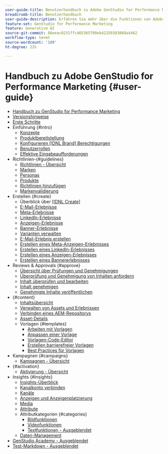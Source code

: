 ```yaml
---
user-guide-title: Benutzerhandbuch zu Adobe GenStudio for Performance Marketing
breadcrumb-title: Benutzerhandbuch
user-guide-description: Erfahren Sie mehr über die Funktionen von Adobe GenStudio for Performance Marketing. Erfahren Sie, wie Sie schnell markenkonforme Assets erstellen, Varianten generieren und Erlebnisse optimieren können.
feature-set: GenStudio for Performance Marketing
feature: Generative AI
source-git-commit: 86eeac0231ffc465365709eb42250383868a4462
workflow-type: tm+mt
source-wordcount: '189'
ht-degree: 22%

---
```



# Handbuch zu Adobe GenStudio for Performance Marketing {#user-guide}

+ [Handbuch zu GenStudio for Performance Marketing](home.md)
+ [Versionshinweise](release-notes.md)
+ [Erste Schritte](get-started.md)
+ Einführung {#intro}
   + [Konzepte](concepts.md)
   + [Produktbereitstellung](product-provisioning.md)
   + [Konfigurieren [!DNL Brand] Berechtigungen](configure-brand-permissions.md)
   + [Benutzerrollen](user-roles.md)
   + [Effektive Eingabeaufforderungen](effective-prompts.md)
+ Richtlinien-{#guidelines}
   + [Richtlinien - Übersicht](guidelines/overview.md)
   + [Marken](guidelines/brands.md)
   + [Personas](guidelines/personas.md)
   + [Produkte](guidelines/products.md)
   + [Richtlinien hinzufügen](guidelines/add-guidelines.md)
   + [Markenvalidierung](guidelines/brand-validation.md)
+ Erstellen {#create}
   + Überblick über [[!DNL Create] ](create/overview.md)
   + [E-Mail-Erlebnisse](create/email-experiences.md)
   + [Meta-Erlebnisse](create/meta-experiences.md)
   + [LinkedIn-Erlebnisse](create/linkedin-experiences.md)
   + [Anzeigen-Erlebnisse](create/display-ad-experiences.md)
   + [Banner-Erlebnisse](create/banner-experiences.md)
   + [Varianten verwalten](create/manage-variants.md)
   + [E-Mail-Erlebnis erstellen](create/create-email-experience.md)
   + [Erstellen eines Meta-Anzeigen-Erlebnisses](create/create-meta-ad.md)
   + [Erstellen eines LinkedIn-Erlebnisses](create/create-linkedin.md)
   + [Erstellen eines Anzeigen-Erlebnisses](create/create-display-ad.md)
   + [Erstellen eines Bannererlebnisses](create/create-banner-experience.md)
+ Reviews &amp; Approvals {#approve}
   + [Übersicht über Prüfungen und Genehmigungen](approvals/overview.md)
   + [Überprüfung und Genehmigung von Inhalten anfordern](approvals/request-review.md)
   + [Inhalt überprüfen und bearbeiten](approvals/review-and-edit.md)
   + [Inhalt genehmigen](approvals/approve-content.md)
   + [Genehmigte Inhalte veröffentlichen](approvals/publish-content.md)
+ {#content}
   + [Inhaltsübersicht](content/overview.md)
   + [Verwalten von Assets und Erlebnissen](content/manage-assets.md)
   + [Verbinden eines AEM-Repositorys](content/connect-aem-repo.md)
   + [Asset-Details](content/asset-details.md)
   + Vorlagen {#templates}
      + [Arbeiten mit Vorlagen](content/use-templates.md)
      + [Anpassen einer Vorlage](content/customize-template.md)
      + [Vorlagen-Code-Editor](content/code-editor.md)
      + [Erstellen barrierefreier Vorlagen](content/accessibility-for-templates.md)
      + [Best Practices für Vorlagen](content/best-practices-for-templates.md)
+ Kampagnen {#campaigns}
   + [Kampagnen - Übersicht](campaigns/overview.md)
+ {#activation}
   + [Aktivierung - Übersicht](activation/overview.md)
+ Insights {#insights}
   + [Insights-Überblick](insights/overview.md)
   + [Kanalkonto verbinden](insights/connect-channel.md)
   + [Kanäle](insights/channels.md)
   + [Anzeigen und Anzeigenplatzierung](insights/ads.md)
   + [Media](insights/media.md)
   + [Attribute](insights/attributes.md)
   + Attributkategorien {#categories}
      + [Bildfunktionen](insights/image-features.md)
      + [Videofunktionen](insights/video-features.md)
      + [Textfunktionen - Ausgeblendet](insights/text-features.md)
   + [Daten-Management](insights/data-management.md)
+ [GenStudio Academy - Ausgeblendet](genstudioacademy.md)
+ [Test-Markdown - Ausgeblendet](test-markdown.md)

